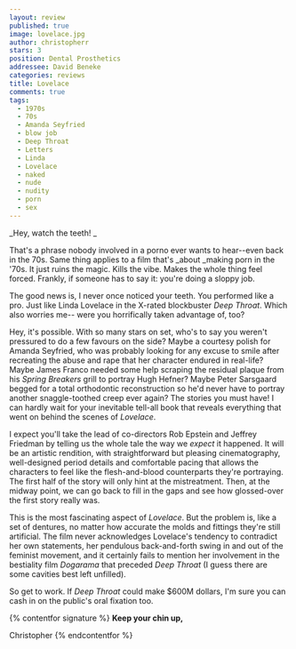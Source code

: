 ```yaml
---
layout: review
published: true
image: lovelace.jpg
author: christopherr
stars: 3
position: Dental Prosthetics
addressee: David Beneke
categories: reviews
title: Lovelace
comments: true
tags: 
  - 1970s
  - 70s
  - Amanda Seyfried
  - blow job
  - Deep Throat
  - Letters
  - Linda
  - Lovelace
  - naked
  - nude
  - nudity
  - porn
  - sex
---
```


_Hey, watch the teeth! _

That's a phrase nobody involved in a porno ever wants to hear--even back in the 70s. Same thing applies to a film that's _about _making porn in the '70s. It just ruins the magic. Kills the vibe. Makes the whole thing feel forced. Frankly, if someone has to say it: you're doing a sloppy job.

The good news is, I never once noticed your teeth. You performed like a pro. Just like Linda Lovelace in the X-rated blockbuster _Deep Throat_. Which also worries me-- were you horrifically taken advantage of, too?

Hey, it's possible. With so many stars on set, who's to say you weren't pressured to do a few favours on the side? Maybe a courtesy polish for Amanda Seyfried, who was probably looking for any excuse to smile after recreating the abuse and rape that her character endured in real-life? Maybe James Franco needed some help scraping the residual plaque from his _Spring Breakers_ grill to portray Hugh Hefner? Maybe Peter Sarsgaard begged for a total orthodontic reconstruction so he'd never have to portray another snaggle-toothed creep ever again? The stories you must have! I can hardly wait for your inevitable tell-all book that reveals everything that went on behind the scenes of _Lovelace_.

I expect you'll take the lead of co-directors Rob Epstein and Jeffrey Friedman by telling us the whole tale the way we _expect_ it happened. It will be an artistic rendition, with straightforward but pleasing cinematography, well-designed period details and comfortable pacing that allows the characters to feel like the flesh-and-blood counterparts they're portraying. The first half of the story will only hint at the mistreatment. Then, at the midway point, we can go back to fill in the gaps and see how glossed-over the first story really was.

This is the most fascinating aspect of _Lovelace_. But the problem is, like a set of dentures, no matter how accurate the molds and fittings they're still artificial. The film never acknowledges Lovelace's tendency to contradict her own statements, her pendulous back-and-forth swing in and out of the feminist movement, and it certainly fails to mention her involvement in the bestiality film _Dogarama_ that preceded _Deep Throat_ (I guess there are some cavities best left unfilled).

So get to work. If _Deep Throat_ could make $600M dollars, I'm sure you can cash in on the public's oral fixation too.

{% contentfor signature %}
**Keep your chin up,**

Christopher
{% endcontentfor %}